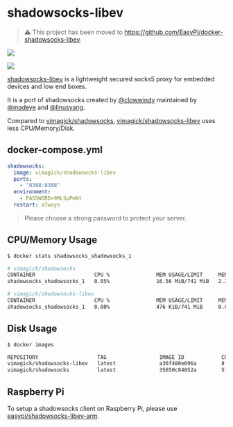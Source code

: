 shadowsocks-libev
=================

> :warning: This project has been moved to <https://github.com/EasyPi/docker-shadowsocks-libev>.

![](https://badge.imagelayers.io/vimagick/shadowsocks-libev:latest.svg)

![](http://dockeri.co/image/vimagick/shadowsocks-libev)

[shadowsocks-libev][1] is a lightweight secured socks5 proxy for embedded devices and low end boxes.

It is a port of shadowsocks created by [@clowwindy][2] maintained by [@madeye][3] and [@linusyang][4].

Compared to [vimagick/shadowsocks][5], [vimagick/shadowsocks-libev][6] uses less CPU/Memory/Disk.

## docker-compose.yml

```yaml
shadowsocks:
  image: vimagick/shadowsocks-libev
  ports:
    - "8388:8388"
  environment:
    - PASSWORD=9MLSpPmNt
  restart: always
```

> Please choose a strong password to protect your server.

## CPU/Memory Usage

```bash
$ docker stats shadowsocks_shadowsocks_1

# vimagick/shadowsocks
CONTAINER                   CPU %               MEM USAGE/LIMIT     MEM %               NET I/O
shadowsocks_shadowsocks_1   0.05%               16.56 MiB/741 MiB   2.23%               117.9 KiB/648 B

# vimagick/shadowsocks-libev
CONTAINER                   CPU %               MEM USAGE/LIMIT     MEM %               NET I/O
shadowsocks_shadowsocks_1   0.00%               476 KiB/741 MiB     0.06%               2.334 MiB/2.341 MiB
```

## Disk Usage

```bash
$ docker images

REPOSITORY                   TAG                 IMAGE ID            CREATED             VIRTUAL SIZE
vimagick/shadowsocks-libev   latest              a36f480e696a        8 minutes ago       15.1 MB
vimagick/shadowsocks         latest              35650c84852a        57 minutes ago      51.25 MB
```

## Raspberry Pi

To setup a shadowsocks client on Raspberry Pi, please use [easypi/shadowsocks-libev-arm][7].

[1]: https://github.com/shadowsocks/shadowsocks-libev
[2]: https://github.com/clowwindy
[3]: https://github.com/madeye
[4]: https://github.com/linusyang
[5]: https://hub.docker.com/r/vimagick/shadowsocks/
[6]: https://hub.docker.com/r/vimagick/shadowsocks-libev/
[7]: https://hub.docker.com/r/easypi/shadowsocks-libev-arm/
